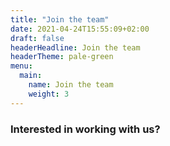 ```yaml
---
title: "Join the team"
date: 2021-04-24T15:55:09+02:00
draft: false
headerHeadline: Join the team
headerTheme: pale-green
menu:
  main:
    name: Join the team
    weight: 3
---
```


### Interested in working with us?
